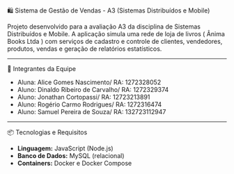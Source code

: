  🛍️ Sistema de Gestão de Vendas - A3 (Sistemas Distribuídos e Mobile)

Projeto desenvolvido para a avaliação A3 da disciplina de Sistemas Distribuídos e Mobile. A aplicação simula uma rede de loja de livros ( Ânima Books Ltda ) com serviços de cadastro e controle de clientes, vendedores, produtos, vendas e geração de relatórios estatísticos.

---

 👥 Integrantes da Equipe

- Aluna: Alice Gomes Nascimento/
RA: 1272328052
- Aluno: Dinaldo Ribeiro de Carvalho/
RA: 1272329374
- Aluno: Jonathan Cortopassi/
RA: 12723213891
- Aluno: Rogério Carmo Rodrigues/
RA: 1272316474
- Aluno: Samuel Pereira de Souza/
 RA: 132723112947

---

 📦 Tecnologias e Requisitos

- **Linguagem:** JavaScript (Node.js)
- **Banco de Dados:** MySQL (relacional)
- **Containers:** Docker e Docker Compose




